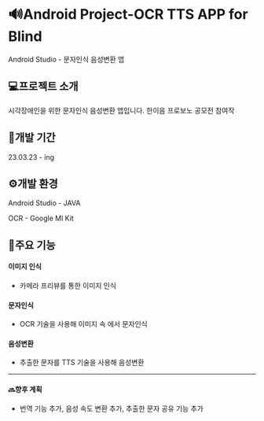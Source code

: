 # 🔊Android Project-OCR TTS APP for Blind
Android Studio - 문자인식 음성변환 앱    

## 💻프로젝트 소개
시각장애인을 위한 문자인식 음성변환 앱입니다.
한이음 프로보노 공모전 참여작

## 📆개발 기간
23.03.23 - ing

## ⚙️개발 환경
Android Studio - JAVA

OCR - Google Ml Kit

## 📌주요 기능

####  이미지 인식
- 카메라 프리뷰를 통한 이미지 인식
####  문자인식
- OCR 기술을 사용해 이미지 속 에서 문자인식
####  음성변환
- 추출한 문자를 TTS 기술을 사용해 음성변환


--- 
#### 🔜향후 계획
- 번역 기능 추가, 음성 속도 변환 추가, 추출한 문자 공유 기능 추가
